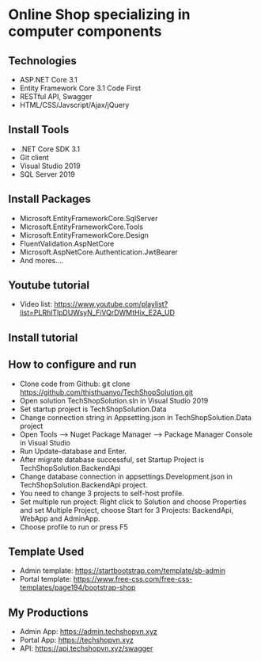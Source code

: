 # Online Shop specializing in computer components
## Technologies
- ASP.NET Core 3.1
- Entity Framework Core 3.1 Code First
- RESTful API, Swagger
- HTML/CSS/Javscript/Ajax/jQuery
## Install Tools
- .NET Core SDK 3.1
- Git client
- Visual Studio 2019
- SQL Server 2019
## Install Packages
- Microsoft.EntityFrameworkCore.SqlServer
- Microsoft.EntityFrameworkCore.Tools
- Microsoft.EntityFrameworkCore.Design
- FluentValidation.AspNetCore
- Microsoft.AspNetCore.Authentication.JwtBearer
- And mores....
## Youtube tutorial
- Video list: https://www.youtube.com/playlist?list=PLRhlTlpDUWsyN_FiVQrDWMtHix_E2A_UD
## Install tutorial
## How to configure and run
- Clone code from Github: git clone https://github.com/thisthuanyo/TechShopSolution.git
- Open solution TechShopSolution.sln in Visual Studio 2019
- Set startup project is TechShopSolution.Data
- Change connection string in Appsetting.json in TechShopSolution.Data project
- Open Tools --> Nuget Package Manager --> Package Manager Console in Visual Studio
- Run Update-database and Enter.
- After migrate database successful, set Startup Project is TechShopSolution.BackendApi
- Change database connection in appsettings.Development.json in TechShopSolution.BackendApi project.
- You need to change 3 projects to self-host profile.
- Set multiple run project: Right click to Solution and choose Properties and set Multiple Project, choose Start for 3 Projects: BackendApi, WebApp and AdminApp.
- Choose profile to run or press F5
## Template Used 
- Admin template: https://startbootstrap.com/template/sb-admin
- Portal template: https://www.free-css.com/free-css-templates/page194/bootstrap-shop
## My Productions 
- Admin App: https://admin.techshopvn.xyz
- Portal App: https://techshopvn.xyz
- API: https://api.techshopvn.xyz/swagger